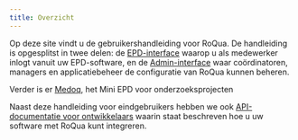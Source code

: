 ```yaml
---
title: Overzicht
---
```


Op deze site vindt u de gebruikershandleiding voor RoQua. De handleiding is opgesplitst in twee delen: de [EPD-interface](rom_manual/epd/) waarop u als medewerker inlogt vanuit uw EPD-software, en de [Admin-interface](rom_manual/admin/) waar coördinatoren, managers en applicatiebeheer de configuratie van RoQua kunnen beheren.

Verder is er [Medoq](medo_manual/), het Mini EPD voor onderzoeksprojecten

Naast deze handleiding voor eindgebruikers hebben we ook [API-documentatie voor ontwikkelaars](/en/developer/) waarin staat beschreven hoe u uw software met RoQua kunt integreren.
